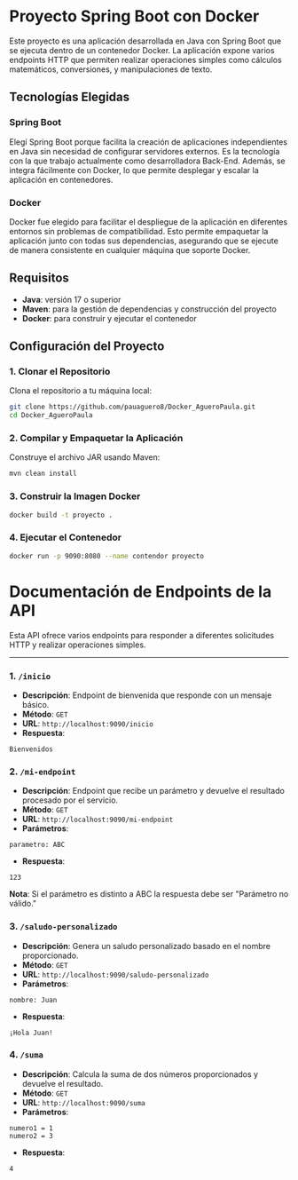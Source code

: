 # Proyecto Spring Boot con Docker

Este proyecto es una aplicación desarrollada en Java con Spring Boot que se ejecuta dentro de un contenedor Docker. La aplicación expone varios endpoints HTTP que permiten realizar operaciones simples como cálculos matemáticos, conversiones, y manipulaciones de texto.

## Tecnologías Elegidas

### Spring Boot
Elegí Spring Boot porque facilita la creación de aplicaciones independientes en Java sin necesidad de configurar servidores externos. 
Es la tecnología con la que trabajo actualmente como desarrolladora Back-End.
Además, se integra fácilmente con Docker, lo que permite desplegar y escalar la aplicación en contenedores.

### Docker
Docker fue elegido para facilitar el despliegue de la aplicación en diferentes entornos sin problemas de compatibilidad. Esto permite empaquetar la aplicación junto con todas sus dependencias, asegurando que se ejecute de manera consistente en cualquier máquina que soporte Docker.

## Requisitos

- **Java**: versión 17 o superior
- **Maven**: para la gestión de dependencias y construcción del proyecto
- **Docker**: para construir y ejecutar el contenedor

## Configuración del Proyecto

### 1. Clonar el Repositorio

Clona el repositorio a tu máquina local:

```bash
git clone https://github.com/pauaguero8/Docker_AgueroPaula.git
cd Docker_AgueroPaula
```

### 2. Compilar y Empaquetar la Aplicación

Construye el archivo JAR usando Maven:

```bash
mvn clean install
```

### 3. Construir la Imagen Docker

```bash
docker build -t proyecto .
```

### 4. Ejecutar el Contenedor
```bash
docker run -p 9090:8080 --name contendor proyecto
```

# Documentación de Endpoints de la API

Esta API ofrece varios endpoints para responder a diferentes solicitudes HTTP y realizar operaciones simples.

---

### 1. `/inicio`
- **Descripción**: Endpoint de bienvenida que responde con un mensaje básico.
- **Método**: `GET`
- **URL**: `http://localhost:9090/inicio`
- **Respuesta**:
```plaintext
Bienvenidos
```

### 2. `/mi-endpoint`
- **Descripción**: Endpoint que recibe un parámetro y devuelve el resultado procesado por el servicio.
- **Método**: `GET`
- **URL**: `http://localhost:9090/mi-endpoint`
- **Parámetros**:
```plaintext
parametro: ABC
```
- **Respuesta**:
```plaintext
123
```
**Nota**: Si el parámetro es distinto a ABC la respuesta debe ser "Parámetro no válido."

### 3. `/saludo-personalizado`
- **Descripción**: Genera un saludo personalizado basado en el nombre proporcionado.
- **Método**: `GET`
- **URL**: `http://localhost:9090/saludo-personalizado`
- **Parámetros**:
```plaintext
nombre: Juan
```
- **Respuesta**:
```plaintext
¡Hola Juan!
```

### 4. `/suma`
- **Descripción**: Calcula la suma de dos números proporcionados y devuelve el resultado.
- **Método**: `GET`
- **URL**: `http://localhost:9090/suma`
- **Parámetros**:
```plaintext
numero1 = 1
numero2 = 3
```
- **Respuesta**:
```plaintext
4
```